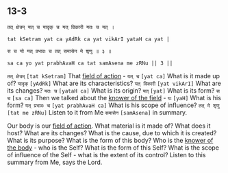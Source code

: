 ## 13-3


```shloka-sa
तत् क्षेत्रम् यत् च यादृक् च यत् विकारी यतः च यत् ।
```
```shloka-sa-hk
tat kSetram yat ca yAdRk ca yat vikArI yataH ca yat |
```
```shloka-sa
स च यो यत् प्रभावः च तत् समासेन मे शृणु ॥ ३ ॥
```
```shloka-sa-hk
sa ca yo yat prabhAvaH ca tat samAsena me zRNu || 3 ||
```

`तत् क्षेत्रम्` `[tat kSetram]` That [field of action](field_and_knower_of_field) - `यत् च` `[yat ca]` What is it made up of? `यादृक्` `[yAdRk]` What are its characteristics? `यत् विकारी` `[yat vikArI]` What are its changes? `यतः च` `[yataH ca]` What is its origin? `यत्` `[yat]` What is its form? `स च` `[sa ca]` Then we talked about the [knower of the field](field_and_knower_of_field) - `यः` `[yaH]` What is his form? `यत् प्रभावः च` `[yat prabhAvaH ca]` What is his scope of influence? `तत् मे शृणु` `[tat me zRNu]` Listen to it from Me `समासेन` `[samAsena]` in summary.

Our body is our [field of action](field_and_knower_of_field). What material is it made of? What does it host? What are its changes? What is the cause, due to which it is created? What is its purpose? What is the form of this body?
Who is the [knower of the body](field_and_knower_of_field) - who is the Self? What is the form of this Self? What is the scope of influence of the Self - what is the extent of its control? Listen to this summary from Me, says the Lord.

